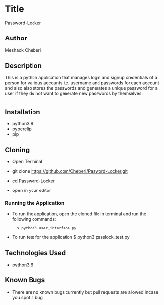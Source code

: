 # Title

 Password-Locker

## Author

Meshack Cheberi

## Description

This  is a python application that manages login and signup credentials of a person for various accounts i.e. username and passwords for each account and also also stores the passwords and generates a unique password for a user if they do not want to generate new passwords by themselves.

#

## Installation 

* python3.9
* pyperclip
* pip

## Cloning

* Open Terminal

* git clone https://github.com/Cheberi/Pasword-Locker.git

* cd Password-Locker

* open in your editor

### Running the Application
* To run the application, open the cloned file in terminal and run the following commands:

        $ python3 user_interface.py
* To run test for the application
        $ python3 passlock_test.py



## Technologies Used

* python3.6

## Known Bugs
* There are no known bugs currently but pull requests are allowed incase you spot a bug
